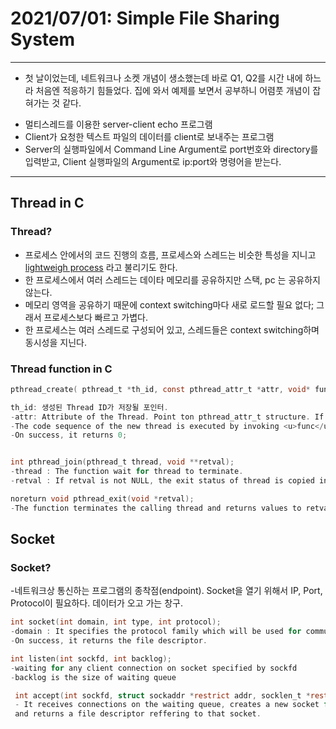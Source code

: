 # 2021/07/01: Simple File Sharing System
---
- 첫 날이었는데, 네트워크나 소켓 개념이 생소했는데 바로 Q1, Q2를 시간 내에 하느라 처음엔 적응하기 힘들었다. 집에 와서 예제를 보면서 공부하니 어렴풋 개념이 잡혀가는 것 같다. 
* 멀티스레드를 이용한 server-client echo 프로그램
* Client가 요청한 텍스트 파일의 데이터를 client로 보내주는 프로그램
* Server의 실행파일에서 Command Line Argument로 port번호와 directory를 입력받고, Client 실행파일의 Argument로 ip:port와 명령어을 받는다.

---
## Thread in C
### Thread?
- 프로세스 안에서의 코드 진행의 흐름, 프로세스와 스레드는 비슷한 특성을 지니고 <u>lightweigh process</u> 라고 불리기도 한다.
- 한 프로세스에서 여러 스레드는 데이타 메모리를 공유하지만 스택, pc 는 공유하지 않는다. 
- 메모리 영역을 공유하기 때문에 context switching마다 새로 로드할 필요 없다; 그래서 프로세스보다 빠르고 가볍다.
- 한 프로세스는 여러 스레드로 구성되어 있고, 스레드들은 context switching하며 동시성을 지닌다. 
### Thread function in C
~~~c
pthread_create( pthread_t *th_id, const pthread_attr_t *attr, void* func, void *arg )

th_id: 생성된 Thread ID가 저장될 포인터.
-attr: Attribute of the Thread. Point ton pthread_attr_t structure. If Null, default.
-The code sequence of the new thread is executed by invoking <u>func</u>
-On success, it returns 0;


int pthread_join(pthread_t thread, void **retval);
-thread : The function wait for thread to terminate. 
-retval : If retval is not NULL, the exit status of thread is copied into <u>retval</u>

noreturn void pthread_exit(void *retval);
-The function terminates the calling thread and returns values to retval 
~~~
## Socket 
### Socket?
-네트워크상 통신하는 프로그램의 종착점(endpoint). Socket을 열기 위해서 IP, Port, Protocol이 필요하다. 
데이터가 오고 가는 창구.
~~~c
int socket(int domain, int type, int protocol);
-domain : It specifies the protocol family which will be used for commucacation.
-On success, it returns the file descriptor.

int listen(int sockfd, int backlog);
-waiting for any client connection on socket specified by sockfd
-backlog is the size of waiting queue

 int accept(int sockfd, struct sockaddr *restrict addr, socklen_t *restrict addrlen);
 - It receives connections on the waiting queue, creates a new socket for that connection 
 and returns a file descriptor reffering to that socket.
 
 ~~~
 
 
 

